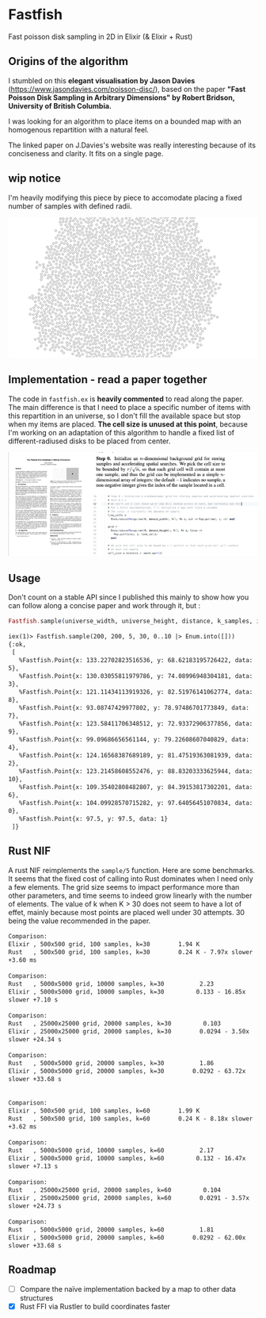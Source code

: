 # Fastfish

Fast poisson disk sampling in 2D in Elixir (& Elixir + Rust)

## Origins of the algorithm
I stumbled on this **elegant visualisation by Jason Davies** (https://www.jasondavies.com/poisson-disc/), based on the paper **"Fast Poisson Disk Sampling in Arbitrary Dimensions" by Robert Bridson, University of British Columbia.**

I was looking for an algorithm to place items on a bounded map with an homogenous repartition with a natural feel.

The linked paper on J.Davies's website was really interesting because of its conciseness and clarity. It fits on a single page.

## wip notice
I'm heavily modifying this piece by piece to accomodate placing a fixed number of samples with defined radii.

![](screenshot.jpg)

## Implementation - read a paper together
The code in `fastfish.ex` is **heavily commented** to read along the paper. The main difference is that I need to place a specific number of items with this repartition in an universe, so I don't fill the available space but stop when my items are placed.
**The cell size is unused at this point**, because I'm working on an adaptation of this algorithm to handle a fixed list of different-radiused disks to be placed from center.

![the paper, a paragraph, code implementing it](image.png)

## Usage

Don't count on a stable API since I published this mainly to show how you can follow along a concise paper and work through it, but :

```elixir
Fastfish.sample(universe_width, universe_height, distance, k_samples, items)
```


```iex
iex(1)> Fastfish.sample(200, 200, 5, 30, 0..10 |> Enum.into([]))
{:ok,
 [
   %Fastfish.Point{x: 133.22702823516536, y: 68.62183195726422, data: 5},
   %Fastfish.Point{x: 130.03055811979786, y: 74.08996948304181, data: 3},
   %Fastfish.Point{x: 121.11434113919326, y: 82.51976141062774, data: 8},
   %Fastfish.Point{x: 93.08747429977802, y: 78.97486701773849, data: 7},
   %Fastfish.Point{x: 123.58411706348512, y: 72.93372906377856, data: 9},
   %Fastfish.Point{x: 99.09686656561144, y: 79.22608607040829, data: 4},
   %Fastfish.Point{x: 124.16568387689189, y: 81.47519363081939, data: 2},
   %Fastfish.Point{x: 123.21458608552476, y: 88.83203333625944, data: 10},
   %Fastfish.Point{x: 109.35402808482807, y: 84.39153817302201, data: 6},
   %Fastfish.Point{x: 104.09928570715282, y: 97.64056451070834, data: 0},
   %Fastfish.Point{x: 97.5, y: 97.5, data: 1}
 ]}
```

## Rust NIF

A rust NIF reimplements the `sample/5` function. Here are some benchmarks.
It seems that the fixed cost of calling into Rust dominates when I need only a few elements.
The grid size seems to impact performance more than other parameters, and time seems to indeed grow linearly with the number of elements.
The value of k when K > 30 does not seem to have a lot of effet, mainly because most points are placed well under 30 attempts.
30 being the value recommended in the paper.

```
Comparison:
Elixir , 500x500 grid, 100 samples, k=30        1.94 K
Rust   , 500x500 grid, 100 samples, k=30        0.24 K - 7.97x slower +3.60 ms

Comparison:
Rust   , 5000x5000 grid, 10000 samples, k=30          2.23
Elixir , 5000x5000 grid, 10000 samples, k=30         0.133 - 16.85x slower +7.10 s

Comparison:
Rust   , 25000x25000 grid, 20000 samples, k=30         0.103
Elixir , 25000x25000 grid, 20000 samples, k=30        0.0294 - 3.50x slower +24.34 s

Comparison:
Rust   , 5000x5000 grid, 20000 samples, k=30          1.86
Elixir , 5000x5000 grid, 20000 samples, k=30        0.0292 - 63.72x slower +33.68 s


Comparison:
Elixir , 500x500 grid, 100 samples, k=60        1.99 K
Rust   , 500x500 grid, 100 samples, k=60        0.24 K - 8.18x slower +3.62 ms

Comparison:
Rust   , 5000x5000 grid, 10000 samples, k=60          2.17
Elixir , 5000x5000 grid, 10000 samples, k=60         0.132 - 16.47x slower +7.13 s

Comparison:
Rust   , 25000x25000 grid, 20000 samples, k=60         0.104
Elixir , 25000x25000 grid, 20000 samples, k=60        0.0291 - 3.57x slower +24.73 s

Comparison:
Rust   , 5000x5000 grid, 20000 samples, k=60          1.81
Elixir , 5000x5000 grid, 20000 samples, k=60        0.0292 - 62.00x slower +33.68 s
```

## Roadmap

- [ ] Compare the naïve implementation backed by a map to other data structures
- [x] Rust FFI via Rustler to build coordinates faster